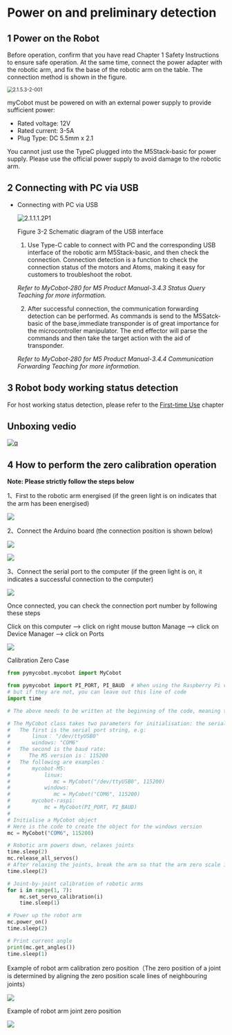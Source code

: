# Power on and preliminary detection

## 1 Power on the Robot

Before operation, confirm that you have read Chapter 1 Safety Instructions to ensure safe operation. At the same time, connect the power adapter with the robotic arm, and fix the base of the robotic arm on the table. The connection method is shown in the figure.

<img src="../../resourse/2-serialproduct/2.1-280/Arduino/2.1.8.3-2-001.png" alt="2.1.5.3-2-001" style="zoom:80%;" />

myCobot must be powered on with an external power supply to provide sufficient power:

- Rated voltage: 12V
- Rated current: 3-5A
- Plug Type: DC 5.5mm x 2.1

You cannot just use the TypeC plugged into the M5Stack-basic for power supply. Please use the official power supply to avoid damage to the robotic arm.

## 2 Connecting with PC via USB

- Connecting with PC via USB

  ![2.1.1.1.2P1](../../resourse/2-serialproduct/2.1-280/M5/2.1.1.3开箱与首次使用/2111图片4.png)

  Figure 3-2 Schematic diagram of the USB interface

  1. Use Type-C cable to connect with PC and the corresponding USB interface of the robotic arm M5Stack-basic, and then check the connection. Connection detection is a function to check the connection status of the motors and Atoms, making it easy for customers to troubleshoot the robot.

  *Refer to MyCobot-280 for M5 Product Manual-3.4.3 Status Query Teaching for more information.*

  2. After successful connection, the communication forwarding detection can be performed. As commands is send to the M5Satck-basic of the base,immediate transponder is of great importance for the microcontroller manipulator.  The end effector will parse the commands and then take the target action with the aid of transponder.

  *Refer to MyCobot-280 for M5 Product Manual-3.4.4 Communication Forwarding Teaching for more information.*

  

## 3 Robot body working status detection

  For host working status detection, please refer to the [First-time Use](https://docs.elephantrobotics.com/docs/gitbook-en/4-BasicApplication/4.3-quick_start.html) chapter

## Unboxing vedio

[![q](https://res.cloudinary.com/marcomontalbano/image/upload/v1688812249/video_to_markdown/images/youtube--SjfV7bbcq7o-c05b58ac6eb4c4700831b2b3070cd403.jpg)](https://youtu.be/SjfV7bbcq7o "q")

## 4 How to perform the zero calibration operation

**Note: Please strictly follow the steps below**

1、First to the robotic arm energised (if the green light is on indicates that the arm has been energised)

![](../../resourse/2-serialproduct/2.1-280/Arduino/2.1.4.3开箱与首次使用/10.png)



2、Connect the Arduino board (the connection position is shown below)

![](../../resourse/2-serialproduct/2.1-280/Arduino/2.1.4.3开箱与首次使用/11.png)

![](../../resourse/2-serialproduct/2.1-280/Arduino/2.1.4.3开箱与首次使用/12.png)



3、Connect the serial port to the computer (if the green light is on, it indicates a successful connection to the computer)

![](../../resourse/2-serialproduct/2.1-280/Arduino/2.1.4.3开箱与首次使用/13.png)

Once connected, you can check the connection port number by following these steps

Click on this computer --> click on right mouse button Manage --> click on Device Manager --> click on Ports

![](../../resourse/2-serialproduct/2.1-280/Arduino/2.1.4.3开箱与首次使用/14.png)



Calibration Zero Case

```python
from pymycobot.mycobot import MyCobot

from pymycobot import PI_PORT, PI_BAUD  # When using the Raspberry Pi version of mycobot, these two variables can be referenced for MyCobot initialisation,
# but if they are not, you can leave out this line of code
import time

# The above needs to be written at the beginning of the code, meaning that the import project package

# The MyCobot class takes two parameters for initialisation: the serial port and the baud rate.
#   The first is the serial port string, e.g:
#       linux： "/dev/ttyUSB0"
#       windows: "COM6"
#   The second is the baud rate:
#      The M5 version is： 115200
#   The following are examples：
#       mycobot-M5:
#           linux:
#              mc = MyCobot("/dev/ttyUSB0", 115200)
#           windows:
#              mc = MyCobot("COM6", 115200)
#       mycobot-raspi:
#           mc = MyCobot(PI_PORT, PI_BAUD)
#
# Initialise a MyCobot object
# Here is the code to create the object for the windows version
mc = MyCobot("COM6", 115200)

# Robotic arm powers down, relaxes joints
time.sleep(2)
mc.release_all_servos()
# After relaxing the joints, break the arm so that the arm zero scale is aligned
time.sleep(2)

# Joint-by-joint calibration of robotic arms
for i in range(1, 7):
    mc.set_servo_calibration(i)
    time.sleep(1)

# Power up the robot arm
mc.power_on()
time.sleep(2)

# Print current angle
print(mc.get_angles())
time.sleep(1)
```



Example of robot arm calibration zero position（The zero position of a joint is determined by aligning the zero position scale lines of neighbouring joints）

![](../../resourse/2-serialproduct/2.1-280/Arduino/2.1.4.3开箱与首次使用/15.png)



Example of robot arm joint zero position

![](../../resourse/2-serialproduct/2.1-280/Arduino/2.1.4.3开箱与首次使用/16.png)
